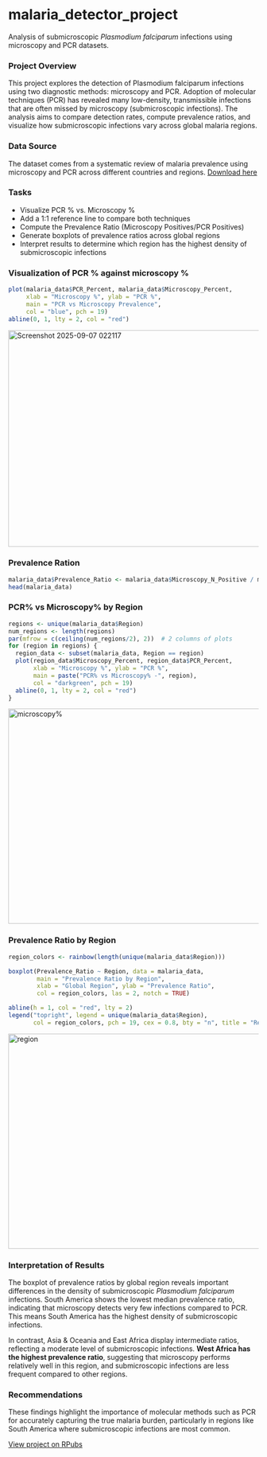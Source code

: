 # malaria_detector_project
Analysis of submicroscopic *Plasmodium falciparum* infections using microscopy and PCR datasets.


### Project Overview

This project explores the detection of Plasmodium falciparum infections using two diagnostic methods: microscopy and PCR. Adoption of molecular techniques (PCR) has revealed many low-density, transmissible infections that are often missed by microscopy (submicroscopic infections). The analysis aims to compare detection rates, compute prevalence ratios, and visualize how submicroscopic infections vary across global malaria regions.


### Data Source 

The dataset comes from a systematic review of malaria prevalence using microscopy and PCR across different countries and regions. [Download here](https://raw.githubusercontent.com/HackBio-Internship/public_datasets/main/R/lancet_malaria.txt)

### Tasks
- Visualize PCR % vs. Microscopy %
- Add a 1:1 reference line to compare both techniques
- Compute the Prevalence Ratio (Microscopy Positives/PCR Positives)
- Generate boxplots of prevalence ratios across global regions
- Interpret results to determine which region has the highest density of submicroscopic infections

### Visualization of PCR % against microscopy %
```r
plot(malaria_data$PCR_Percent, malaria_data$Microscopy_Percent,
     xlab = "Microscopy %", ylab = "PCR %",
     main = "PCR vs Microscopy Prevalence",
     col = "blue", pch = 19)
abline(0, 1, lty = 2, col = "red")

```
<img width="699" height="435" alt="Screenshot 2025-09-07 022117" src="https://github.com/user-attachments/assets/9c72d1d1-d7f8-4876-9f4f-3e6daa754fae" />


### Prevalence Ration
```r
malaria_data$Prevalence_Ratio <- malaria_data$Microscopy_N_Positive / malaria_data$PCR_N_Positive
head(malaria_data)
```

### PCR% vs Microscopy% by Region
```r
regions <- unique(malaria_data$Region)
num_regions <- length(regions)
par(mfrow = c(ceiling(num_regions/2), 2))  # 2 columns of plots
for (region in regions) {
  region_data <- subset(malaria_data, Region == region)
  plot(region_data$Microscopy_Percent, region_data$PCR_Percent,
       xlab = "Microscopy %", ylab = "PCR %",
       main = paste("PCR% vs Microscopy% -", region),
       col = "darkgreen", pch = 19)
  abline(0, 1, lty = 2, col = "red")
}
```

<img width="700" height="432" alt="microscopy%" src="https://github.com/user-attachments/assets/45d48862-3ae3-492d-89f2-7a2ca369bcc6" />


### Prevalence Ratio by Region
```r
region_colors <- rainbow(length(unique(malaria_data$Region)))  

boxplot(Prevalence_Ratio ~ Region, data = malaria_data,
        main = "Prevalence Ratio by Region",
        xlab = "Global Region", ylab = "Prevalence Ratio",
        col = region_colors, las = 2, notch = TRUE)

abline(h = 1, col = "red", lty = 2)
legend("topright", legend = unique(malaria_data$Region),
       col = region_colors, pch = 19, cex = 0.8, bty = "n", title = "Regions")
```
<img width="700" height="432" alt="region" src="https://github.com/user-attachments/assets/efb4c452-88f7-446d-a60e-739def55a0fb" />



### Interpretation of Results

The boxplot of prevalence ratios by global region reveals important differences in the density of submicroscopic *Plasmodium falciparum* infections. South America shows the lowest median prevalence ratio, indicating that microscopy detects very few infections compared to PCR. This means South America has the highest density of submicroscopic infections.

In contrast, Asia & Oceania and East Africa display intermediate ratios, reflecting a moderate level of submicroscopic infections. **West Africa has the highest prevalence ratio**, suggesting that microscopy performs relatively well in this region, and submicroscopic infections are less frequent compared to other regions.

### Recommendations
These findings highlight the importance of molecular methods such as PCR for accurately capturing the true malaria burden, particularly in regions like South America where submicroscopic infections are most common.

[View project on RPubs](http://rpubs.com/chinonso_okezie/1341958)
